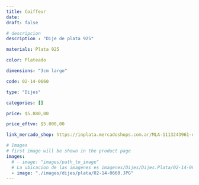 ```yaml
---
title: Coiffeur
date: 
draft: false

# descripcion
description : "Dije de plata 925"

materials: Plata 925

color: Plateado

dimensions: "3cm largo"

code: 02-14-0660

type: "Dijes"

categories: []

price: $5.880,00

price_eftvo: $5.000,00

link_mercado_shop: https://inplata.mercadoshops.com.ar/MLA-1113243961-dije-plata-coiffeur-peluquero-tijera-peine-regalo-_JM

# Images
# first image will be shown in the product page
images:
  # - image: "images/path_to_image"
  # La ubicacion de las imagenes es imagenes/Dijes/Dijes.Plata/02-14-0660-coiffeur
  - image: "./images/dijes/plata/02-14-0660.JPG"
---
```

